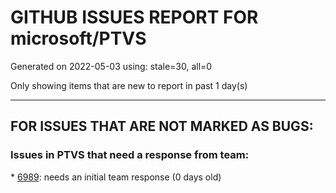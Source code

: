 
# GITHUB ISSUES REPORT FOR microsoft/PTVS


Generated on 2022-05-03 using: stale=30, all=0


Only showing items that are new to report in past 1 day(s)


---

## FOR ISSUES THAT ARE NOT MARKED AS BUGS:


### Issues in PTVS that need a response from team:


\* [6989](https://github.com/microsoft/PTVS/issues/6989 "Building a Python env crashes the program."): needs an initial team response (0 days old)
